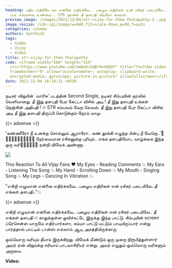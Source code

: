 ```yaml
---
heading: புதிய எதிரியே வா என்னை எதிர்க்வே.. பழைய எதிரிகள் உன் ரசிகர் படையிலே....
  ப்பா எவ்வளவு உண்மை.. STR குரலில் தீ தளபதி வீடியோ வைரல்.
preview_image: /images/2022/12/04/str-vijay-for-thee-thalapathy-2-.jpg
image_resize: /cdn-cgi/image/w=640,fit=scale-down,q=80,f=auto
categories: cinema
authors: Santhosh
tags:
  - Simbu
  - Vijay
  - Video
title: str-vijay-for-thee-thalapathy
code: <iframe width="560" height="315"
  src="https://www.youtube.com/embed/eqBrHvdGbOY" title="YouTube video player"
  frameborder="0" allow="accelerometer; autoplay; clipboard-write;
  encrypted-media; gyroscope; picture-in-picture" allowfullscreen></iframe>
date: 2022-12-04 16:18:21 +0530
---
```

நடிகர் விஜயின் `வாரிசு’ படத்தின் Second Single, நடிகர் சிம்புவின் குரலில் வெளியானது. தீ இது தளபதி பேர கேட்டா விசில் அடி ! தீ இது தளபதி உங்கள் நெஞ்சின் அதிபதி ! 🔥 STR சம்பவம் வேற லெவல். 
தீ இது தளபதி
பேர கேட்டா விசில் அடி
தீ இது தளபதி
திருப்பி கொடுக்கும் நேரம் மாமு.

{{< adsense >}}

'கண்ணீரோ நீ உனக்கு சொல்லும் ஆராரோ.. கண் தூங்கி எழுந்த பின்பு நீ வேறொ..'🖤🖤🖤🖤🔥🔥🔥🔥🙏🙏🙏 நேர்மையான ரசிகனுக்கு புரியும்.. எங்க தளபதியோட வாழ்க்கை இந்த ஒரு வரி🖤🖤🖤🖤🖤🖤 நன்றி விவேக் அண்ணா. 

![](/images/2022/12/04/str-vijay-for-thee-thalapathy-1-.jpg)

This Reaction To All Vijay Fans ❤️
My Eyes - Reading Comments 💥
My Ears - Listening The Song 💥
My Hand - Scrolling Down 💥
My Mouth - Singing Song 💥
My Legs - Dancing In Vibration 💥

"எகிறி எழுவான் என்னை எதிர்க்கவே.. பழைய எதிரிகள் என் ரசிகர் படையிலே..தீ எங்கள் தளபதி.."💥

{{< adsense >}}

எகிறி எழுவான் என்னை எதிர்க்கவே.. பழைய எதிரிகள் என் ரசிகர் படையிலே..
தீ எங்கள் தளபதி 🔥 காதுக்குள்ள ஒலிச்சுட்டே இருக்கு இந்த பாட்டு. சிம்புவின் screen ப்ரெசென்ஸ் யாருமே எதிர்பார்களா, சும்மா பாட்டு மட்டும் பாடியிருப்பார் என்று பார்த்தால் பாட்டில் டான்ஸ் எல்லாம் ஆடி அசத்தியிருக்காரு.  

ஒவ்வொரு வரியும் தீயாய் இருக்கிறது. விவேக் மீண்டும் ஒரு முறை நிரூபித்துள்ளார் அவர் ஏன் விஜய்க்கு சரியாய் பாடலாசிரியர் என்று. அவர் எழுதும் ஒவ்வொரு வரிகளும் அருமை. 

**V﻿ideo:**